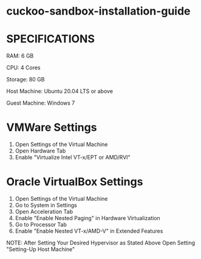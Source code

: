 # cuckoo-sandbox-installation-guide

# SPECIFICATIONS

RAM: 6 GB

CPU: 4 Cores

Storage: 80 GB

Host Machine: Ubuntu 20.04 LTS or above

Guest Machine: Windows 7

# VMWare Settings

1. Open Settings of the Virtual Machine
2. Open Hardware Tab
3. Enable "Virtualize Intel VT-x/EPT or AMD/RVI"

# Oracle VirtualBox Settings

1. Open Settings of the Virtual Machine
2. Go to System in Settings
3. Open Acceleration Tab
4. Enable "Enable Nested Paging" in Hardware Virtualization
5. Go to Processor Tab
6. Enable "Enable Nested VT-x/AMD-V" in Extended Features

NOTE: After Setting Your Desired Hypervisor as Stated Above Open Setting "Setting-Up Host Machine"
